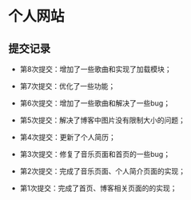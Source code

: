 # 个人网站

## 提交记录

- 第8次提交：增加了一些歌曲和实现了加载模块；

- 第7次提交：优化了一些功能；

- 第6次提交：增加了一些歌曲和解决了一些bug；

- 第5次提交：解决了博客中图片没有限制大小的问题；

- 第4次提交：更新了个人简历；

- 第3次提交：修复了音乐页面和首页的一些bug；

- 第2次提交：完成了音乐页面、个人简介页面的实现；

- 第1次提交：完成了首页、博客相关页面的的实现；

  